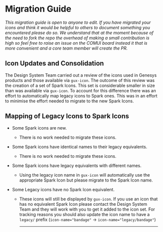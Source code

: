 # Migration Guide

_This migration guide is open to anyone to edit. If you have migrated your icons and think it would be helpful to others to document
something you encountered please do so. We understand that at the moment because of the need to fork the repo the overhead of making a small
contribution is high so feel free to raise an issue on the COMUI board instead it that is more convenient and a core team member will
create the PR._

## Icon Updates and Consolidation

The Design System Team carried out a review of the icons used in Genesys products and those available via `gux-icon`. The outcome of this
review was the creation of a set of Spark Icons. This set is considerable smaller in size than was available via `gux-icon`. To account for
this difference there was an effort to automatically map legacy icons to Spark ones. This was in an effort to minimise the effort needed to
migrate to the new Spark Icons.

## Mapping of Legacy Icons to Spark Icons

- Some Spark icons are new.
  - There is no work needed to migrate these icons.
- Some Spark icons have identical names to their legacy equivalents.
  - There is no work needed to migrate these icons.
- Some Spark icons have legacy equivalents with different names.
  - Using the legacy icon name in `gux-icon` will automatically use the appropriate Spark Icon but please migrate to the Spark Icon name.
- Some Legacy icons have no Spark Icon equivalent.

  - These icons will still be displayed by `gux-icon`. If you use an icon that has no equivalent Spark Icon please contact the Design System
    Team and they will work with you to get it added to the icon set. For tracking reasons you should also update the icon name to have a
    `legacy/` prefix (`icon-name="bandage"` -> `icon-name="legacy/bandage"`)

    ***
